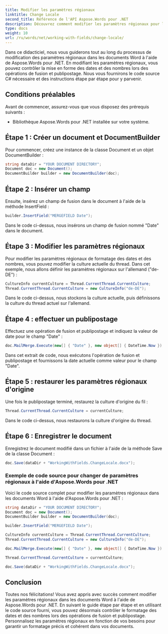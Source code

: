 ```yaml
---
title: Modifier les paramètres régionaux
linktitle: Change Locale
second_title: Référence de l'API Aspose.Words pour .NET
description: Découvrez comment modifier les paramètres régionaux pour la mise en forme des dates et des nombres dans les documents Word à l'aide de Aspose.Words pour .NET.
type: docs
weight: 10
url: /ru/words/net/working-with-fields/change-locale/
---
```


Dans ce didacticiel, nous vous guiderons tout au long du processus de modification des paramètres régionaux dans les documents Word à l'aide de Aspose.Words pour .NET. En modifiant les paramètres régionaux, vous pouvez contrôler la mise en forme des dates et des nombres lors des opérations de fusion et publipostage. Nous vous fournirons le code source C# nécessaire et des instructions étape par étape pour y parvenir.

## Conditions préalables
Avant de commencer, assurez-vous que vous disposez des prérequis suivants :
- Bibliothèque Aspose.Words pour .NET installée sur votre système.

## Étape 1 : Créer un document et DocumentBuilder
Pour commencer, créez une instance de la classe Document et un objet DocumentBuilder :

```csharp
string dataDir = "YOUR DOCUMENT DIRECTORY";
Document doc = new Document();
DocumentBuilder builder = new DocumentBuilder(doc);
```

## Étape 2 : Insérer un champ
Ensuite, insérez un champ de fusion dans le document à l'aide de la méthode InsertField :

```csharp
builder.InsertField("MERGEFIELD Date");
```

Dans le code ci-dessus, nous insérons un champ de fusion nommé "Date" dans le document.

## Étape 3 : Modifier les paramètres régionaux
Pour modifier les paramètres régionaux de formatage des dates et des nombres, vous pouvez modifier la culture actuelle du thread. Dans cet exemple, nous allons définir les paramètres régionaux sur l'allemand ("de-DE") :

```csharp
CultureInfo currentCulture = Thread.CurrentThread.CurrentCulture;
Thread.CurrentThread.CurrentCulture = new CultureInfo("de-DE");
```

Dans le code ci-dessus, nous stockons la culture actuelle, puis définissons la culture du thread actuel sur l'allemand.

## Étape 4 : effectuer un publipostage
Effectuez une opération de fusion et publipostage et indiquez la valeur de date pour le champ "Date" :

```csharp
doc.MailMerge.Execute(new[] { "Date" }, new object[] { DateTime.Now });
```

Dans cet extrait de code, nous exécutons l'opération de fusion et publipostage et fournissons la date actuelle comme valeur pour le champ "Date".

## Étape 5 : restaurer les paramètres régionaux d'origine
Une fois le publipostage terminé, restaurez la culture d'origine du fil :

```csharp
Thread.CurrentThread.CurrentCulture = currentCulture;
```

Dans le code ci-dessus, nous restaurons la culture d'origine du thread.

## Étape 6 : Enregistrer le document
Enregistrez le document modifié dans un fichier à l'aide de la méthode Save de la classe Document :

```csharp
doc.Save(dataDir + "WorkingWithFields.ChangeLocale.docx");
```

### Exemple de code source pour changer de paramètres régionaux à l'aide d'Aspose.Words pour .NET
Voici le code source complet pour modifier les paramètres régionaux dans les documents Word à l'aide d'Aspose.Words pour .NET :

```csharp
string dataDir = "YOUR DOCUMENT DIRECTORY";
Document doc = new Document();
DocumentBuilder builder = new DocumentBuilder(doc);

builder.InsertField("MERGEFIELD Date");

CultureInfo currentCulture = Thread.CurrentThread.CurrentCulture;
Thread.CurrentThread.CurrentCulture = new CultureInfo("de-DE");

doc.MailMerge.Execute(new[] { "Date" }, new object[] { DateTime.Now });

Thread.CurrentThread.CurrentCulture = currentCulture;

doc.Save(dataDir + "WorkingWithFields.ChangeLocale.docx");
```

## Conclusion
Toutes nos félicitations! Vous avez appris avec succès comment modifier les paramètres régionaux dans les documents Word à l'aide de Aspose.Words pour .NET. En suivant le guide étape par étape et en utilisant le code source fourni, vous pouvez désormais contrôler le formatage des dates et des nombres lors des opérations de fusion et publipostage. Personnalisez les paramètres régionaux en fonction de vos besoins pour garantir un formatage précis et cohérent dans vos documents.

